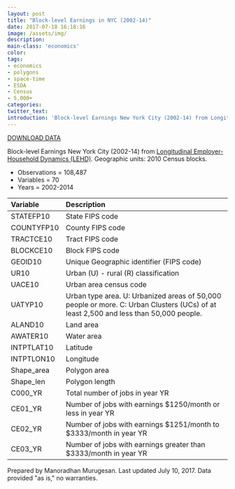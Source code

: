 ```yaml
---
layout: post
title: "Block-level Earnings in NYC (2002-14)"
date: 2017-07-18 16:18:16
image: /assets/img/
description:
main-class: 'economics'
color:
tags:
- economics
- polygons
- space-time
- ESDA
- Census
- 5,000+
categories:
twitter_text:
introduction: 'Block-level Earnings New York City (2002-14) from Longitudinal Employer-Household Dynamics (LEHD)'
---
```

<script>
  var map = L.map('map');
  L.tileLayer('https://api.tiles.mapbox.com/v4/{id}/{z}/{x}/{y}.png?access_token=pk.eyJ1IjoibWFwYm94IiwiYSI6ImNpejY4NXVycTA2emYycXBndHRqcmZ3N3gifQ.rJcFIG214AriISLbB6B5aw', { <!--this is the URL for the Nepal Geojson-->
		maxZoom: 18,
		attribution: 'Map data &copy; <a href="http://openstreetmap.org">OpenStreetMap</a> contributors, ' +
			'<a href="http://creativecommons.org/licenses/by-sa/2.0/">CC-BY-SA</a>, ' +
			'Imagery © <a href="http://mapbox.com">Mapbox</a>',
		id: 'mapbox.light'
	}).addTo(map);

  map.scrollWheelZoom.disable();
  map.touchZoom.disable();
  var enableMapInteraction = function () {
      map.scrollWheelZoom.enable();
      map.touchZoom.enable();
  }
  $('#map').on('click touch', enableMapInteraction);
$('#map').on('mouseout', function(){ map.scrollWheelZoom.disable();});

  var smallIcon = L.icon({
         iconUrl: 'http://www.hckrecruitment.nic.in/images/blue.png',
         iconSize: [16, 16], // size of the icon
         });

   function onEachFeature(feature, layer) {
     //console.log(feature);
     var txt = "";
     for (var fname in feature.properties) {
       txt += fname;
       txt += " : ";
       txt += feature.properties[fname];
       txt += "<br/>";
     }
     layer.bindPopup(txt);
   }


  // load GeoJSON from an external file
  // load GeoJSON from an external file
  $.getJSON("../data/lehd.geojson",function(data){
    // add GeoJSON layer to the map once the file is loaded
    var json = L.geoJson(data, {
      pointToLayer: function(feature, latlng) {

        return L.marker(latlng, {
          icon: smallIcon
        });
      },
      onEachFeature: onEachFeature
    });
    json.addTo(map);
    map.fitBounds(json.getBounds());
  });

</script>

[DOWNLOAD DATA](../data/lehd.zip)

Block-level Earnings New York City (2002-14) from [Longitudinal Employer-Household Dynamics (LEHD)](http://lehd.ces.census.gov/data/lodes/LODES7/LODESTechDoc7.0.pdf). Geographic units: 2010 Census blocks.


* Observations = 108,487
* Variables = 70
* Years = 2002-2014


|**Variable**|**Description**|
|:-------|:----------|
| STATEFP10	|	State FIPS code	|
| COUNTYFP10	|	County FIPS code	|
| TRACTCE10	|	Tract FIPS code	|
| BLOCKCE10	|	Block FIPS code	|
| GEOID10	|	Unique Geographic identifier (FIPS code)	|
|	UR10	|	Urban (U) - rural (R) classification	|
|	UACE10	|	Urban area census code |
|	UATYP10	|	Urban type area. U: Urbanized areas of 50,000 people or more.	C: Urban Clusters (UCs) of at least 2,500 and less than 50,000 people. |
|	ALAND10	|	Land area	|
|	AWATER10	|	Water area	|
|	INTPTLAT10	|	Latitude |
|	INTPTLON10	|	Longitude	|
|	Shape_area	|	Polygon area	|
|	Shape_len	|	Polygon length	|
|	C000_YR	|	Total number of jobs in year YR	|
|	CE01_YR	|	Number of jobs with earnings $1250/month or less in year YR	|
|	CE02_YR	|	Number of jobs with earnings $1251/month to $3333/month in year YR	|
|	CE03_YR	|	Number of jobs with earnings greater than $3333/month in year YR	|

Prepared by Manoradhan Murugesan. Last updated July 10, 2017. Data provided "as is," no warranties.

